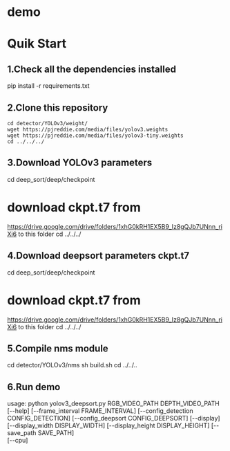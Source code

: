 # demo

Quik Start
=

1.Check all the dependencies installed
-
pip install -r requirements.txt

2.Clone this repository
-
    cd detector/YOLOv3/weight/
    wget https://pjreddie.com/media/files/yolov3.weights
    wget https://pjreddie.com/media/files/yolov3-tiny.weights
    cd ../../../

3.Download YOLOv3 parameters
-
cd deep_sort/deep/checkpoint
# download ckpt.t7 from
https://drive.google.com/drive/folders/1xhG0kRH1EX5B9_Iz8gQJb7UNnn_riXi6 to this folder
cd ../../../

4.Download deepsort parameters ckpt.t7
-
cd deep_sort/deep/checkpoint
# download ckpt.t7 from
https://drive.google.com/drive/folders/1xhG0kRH1EX5B9_Iz8gQJb7UNnn_riXi6 to this folder
cd ../../../

5.Compile nms module
-
cd detector/YOLOv3/nms
sh build.sh
cd ../../..

6.Run demo
-
usage: python yolov3_deepsort.py RGB_VIDEO_PATH DEPTH_VIDEO_PATH
                                [--help]
                                [--frame_interval FRAME_INTERVAL]
                                [--config_detection CONFIG_DETECTION]
                                [--config_deepsort CONFIG_DEEPSORT]
                                [--display]
                                [--display_width DISPLAY_WIDTH]
                                [--display_height DISPLAY_HEIGHT]
                                [--save_path SAVE_PATH]          
                                [--cpu]      

